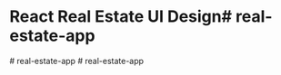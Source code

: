 # React Real Estate UI Design#   r e a l - e s t a t e - a p p  
 #   r e a l - e s t a t e - a p p  
 #   r e a l - e s t a t e - a p p  
 